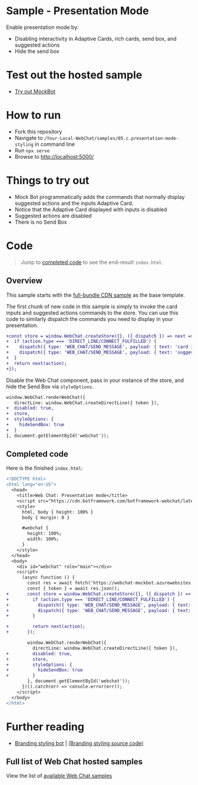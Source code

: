 # Sample - Presentation Mode

Enable presentation mode by:

-  Disabling interactivity in Adaptive Cards, rich cards, send box, and suggested actions
-  Hide the send box

# Test out the hosted sample

-  [Try out MockBot](https://microsoft.github.io/BotFramework-WebChat/05.c.presentation-mode-styling)

# How to run

-  Fork this repository
-  Navigate to `/Your-Local-WebChat/samples/05.c.presentation-mode-styling` in command line
-  Run `npx serve`
-  Browse to [http://localhost:5000/](http://localhost:5000/)

# Things to try out

-  Mock Bot programmatically adds the commands that normally display suggested actions and the inputs Adaptive Card.
-  Notice that the Adaptive Card displayed with inputs is disabled
-  Suggested actions are disabled
-  There is no Send Box

# Code

> Jump to [completed code](#completed-code) to see the end-result `index.html`.

## Overview

This sample starts with the [full-bundle CDN sample](./../01.a.getting-started-full-bundle/README.md) as the base template.

The first chunk of new code in this sample is simply to invoke the card inputs and suggested actions commands to the store. You can use this code to similarly dispatch the commands you need to display in your presentation.

```diff
+const store = window.WebChat.createStore({}, ({ dispatch }) => next => action => {
+  if (action.type === 'DIRECT_LINE/CONNECT_FULFILLED') {
+    dispatch({ type: 'WEB_CHAT/SEND_MESSAGE', payload: { text: 'card inputs' } });
+    dispatch({ type: 'WEB_CHAT/SEND_MESSAGE', payload: { text: 'suggested-actions' } });
+  }
+  return next(action);
+});
```

Disable the Web Chat component, pass in your instance of the store, and hide the Send Box via `styleOptions`.

```diff
window.WebChat.renderWebChat({
   directLine: window.WebChat.createDirectLine({ token }),
+  disabled: true,
+  store,
+  styleOptions: {
+    hideSendBox: true
+  }
}, document.getElementById('webchat'));
```

## Completed code

Here is the finished `index.html`:

```diff
<!DOCTYPE html>
<html lang="en-US">
  <head>
    <title>Web Chat: Presentation mode</title>
    <script src="https://cdn.botframework.com/botframework-webchat/latest/webchat.js"></script>
    <style>
      html, body { height: 100% }
      body { margin: 0 }

      #webchat {
        height: 100%;
        width: 100%;
      }
    </style>
  </head>
  <body>
    <div id="webchat" role="main"></div>
    <script>
      (async function () {
        const res = await fetch('https://webchat-mockbot.azurewebsites.net/directline/token', { method: 'POST' });
        const { token } = await res.json();
+       const store = window.WebChat.createStore({}, ({ dispatch }) => next => action => {
+         if (action.type === 'DIRECT_LINE/CONNECT_FULFILLED') {
+           dispatch({ type: 'WEB_CHAT/SEND_MESSAGE', payload: { text: 'card inputs' } });
+           dispatch({ type: 'WEB_CHAT/SEND_MESSAGE', payload: { text: 'suggested-actions' } });
+         }

+         return next(action);
+       });

        window.WebChat.renderWebChat({
          directLine: window.WebChat.createDirectLine({ token }),
+         disabled: true,
+         store,
+         styleOptions: {
+           hideSendBox: true
+         }
        }, document.getElementById('webchat'));
      })().catch(err => console.error(err));
    </script>
  </body>
</html>
```

# Further reading

-  [Branding styling bot](https://microsoft.github.io/BotFramework-WebChat/05.a.branding-webchat-styling) | [(Branding styling source code)](https://github.com/microsoft/BotFramework-WebChat/tree/master/samples/05.a.branding-webchat-styling)

## Full list of Web Chat hosted samples

View the list of [available Web Chat samples](https://github.com/microsoft/BotFramework-WebChat/tree/master/samples)
